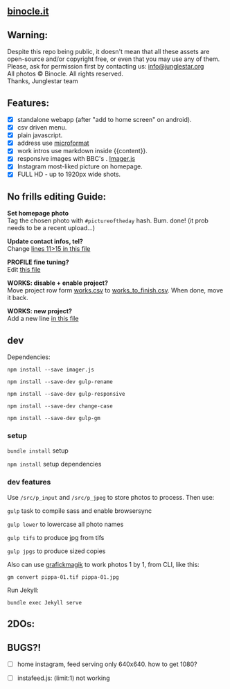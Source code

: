 [binocle.it](binocle.it)
---

## Warning:

Despite this repo being public, it doesn't mean that all these assets are open-source and/or copyright free, or even that you may use any of them. Please, ask for permission first by contacting us: info@junglestar.org  
All photos © Binocle. All rights reserved.  
Thanks, Junglestar team  

## Features:
- [X] standalone webapp (after "add to home screen" on android).
- [X] csv driven menu.
- [X] plain javascript.
- [X] address use [microformat](https://schema.org/Organization)
- [X] work intros use markdown inside {{content}}.
- [X] responsive images with BBC's . [Imager.js](https://github.com/BBC-News/Imager.js/)
- [X] Instagram most-liked picture on homepage.
- [X] FULL HD - up to 1920px wide shots.

## No frills editing Guide:

**Set homepage photo**   
Tag the chosen photo with ```#pictureoftheday``` hash. Bum. done! (it prob needs to be a recent upload...)

**Update contact infos, tel?**     
Change [lines 11>15 in this file](https://github.com/toybreaker/binocle/blob/gh-pages/_config.yml)

**PROFILE fine tuning?**     
Edit [this file](https://github.com/toybreaker/binocle/blob/gh-pages/_includes/editables/profile.md)

**WORKS: disable + enable project?**   
Move project row form [works.csv](https://github.com/toybreaker/binocle/blob/gh-pages/_data/works.csv) to [works_to_finish.csv](https://github.com/toybreaker/binocle/blob/gh-pages/_data/works_to_finish.csv). When done, move it back.

**WORKS: new project?**  
Add a new line [in this file](https://github.com/toybreaker/binocle/blob/gh-pages/_data/works.csv)


## dev

Dependencies:

```npm install --save imager.js```

```npm install --save-dev gulp-rename```

```npm install --save-dev gulp-responsive```

```npm install --save-dev change-case```

```npm install --save-dev gulp-gm```


### setup

```bundle install``` setup

```npm install``` setup dependencies


### dev features

Use ```/src/p_input``` and  ```/src/p_jpeg``` to store photos to process. Then use:

```gulp``` task to compile sass and enable browsersync

```gulp lower``` to lowercase all photo names

```gulp tifs``` to produce jpg from tifs

```gulp jpgs``` to produce sized copies


Also can use [grafickmagik](http://aheckmann.github.io/gm/docs.html) to work photos 1 by 1, from CLI, like this:

```gm convert pippa-01.tif pippa-01.jpg```

Run Jekyll:

```bundle exec Jekyll serve```



## 2DOs:


## BUGS?!

- [ ] home instagram, feed serving only 640x640. how to get 1080?

- [ ] instafeed.js: (limit:1) not working
